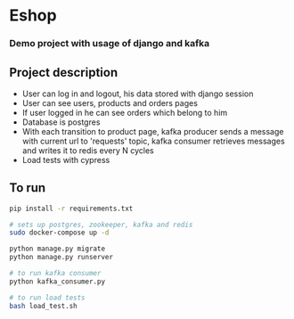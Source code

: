 # Eshop

### Demo project with usage of django and kafka

## Project description
- User can log in and logout, his data stored with django session
- User can see users, products and orders pages
- If user logged in he can see orders which belong to him
- Database is postgres
- With each transition to product page, kafka producer sends a message with current url
to 'requests' topic, kafka consumer retrieves messages and writes it to redis every
N cycles
- Load tests with cypress 

## To run 
 ```sh 
pip install -r requirements.txt

# sets up postgres, zookeeper, kafka and redis
sudo docker-compose up -d

python manage.py migrate
python manage.py runserver

# to run kafka consumer
python kafka_consumer.py

# to run load tests
bash load_test.sh
```